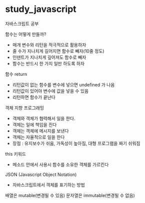 # study_javascript
자바스크립트 공부

함수는 어떻게 만들까?
- 매개 변수와 리턴을 적극적으로 활용하자
- 줄 수가 지나치게 길어지면 함수로 빼자(10줄 정도)
- 인덴트가 지나치게 깊어져도 함수로 빼자
- 함수는 반드시 한 가지 일만 하도록 하자

함수 return
- 리턴값이 없는 함수를 변수에 넣으면 undefined 가 나옴
- 리턴값이 있어야 변수에 값을 넣을 수 있음
- 리턴하면 함수가 끝난다

객체 지향 프로그래밍
- 객체와 객체가 협력해서 일을 한다.
- 객체는 일에 책임을 진다
- 객체는 객체에 메시지를 보낸다
- 객체는 자율적으로 일을 한다
- 장점 : 유지보수가 쉬움, 가독성이 높아짐, 대형 프로그램을 짜기 쉬워짐

this 키워드
- 메소드 안에서 사용시 함수를 소유한 객체를 가르킨다

JSON (Javascript Object Notation)
- 자바스크립트에서 객체를 표기하는 방법


배열은 mutable(변경될 수 있음)
문자열은 immutable(변경될 수 없음)